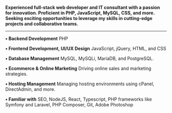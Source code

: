 
**Experienced full-stack web developer and IT consultant with a passion for innovation. Proficient in PHP, JavaScript, MySQL, CSS, and more. Seeking exciting opportunities to leverage my skills in cutting-edge projects and collaborative teams.**

---

**• Backend Development**
  PHP
  
**• Frontend Development, UI/UX Design**
  JavaScript, jQuery, HTML, and CSS
  
**• Database Management**
  MySQL, MySQLi, MariaDB, and PostgreSQL.
  
**• Ecommerce & Online Marketing**
  Driving online sales and marketing strategies.
  
**• Hosting Management**
  Managing hosting environments using cPanel, DirectAdmin, and more.
  
**• Familiar with**
  SEO, NodeJS, React, Typescript, PHP frameworks like Symfony and Laravel, PHP Composer, Git, Adobe Photoshop
